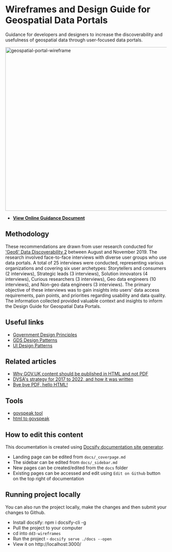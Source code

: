 # Wireframes and Design Guide for Geospatial Data Portals

Guidance for developers and designers to increase the discoverability and usefulness of geospatial data through user-focused data portals.

<a href="https://britishgeologicalsurvey.github.io/design-guide-for-geospatial-data-portals/" target="_blank"><img width="512" alt="geospatial-portal-wireframe" src="https://user-images.githubusercontent.com/72566636/228213118-8558ca7c-6bdc-478e-bee9-b63fd43cae6d.svg"></a>

* **[View Online Guidance Document](https://britishgeologicalsurvey.github.io/design-guide-for-geospatial-data-portals/)**

## Methodology
These recommendations are drawn from user research conducted for ['Geo6' Data Discoverability 2](https://geospatialcommission.blog.gov.uk/2020/08/25/how-the-uk-government-is-transforming-the-way-it-shares-geospatial-data/) between August and November 2019. The research involved face-to-face interviews with diverse user groups who use data portals. A total of 25 interviews were conducted, representing various organizations and covering six user archetypes: Storytellers and consumers (2 interviews), Strategic leads (3 interviews), Solution innovators (4 interviews), Curious researchers (3 interviews), Geo data engineers (10 interviews), and Non-geo data engineers (3 interviews). The primary objective of these interviews was to gain insights into users' data access requirements, pain points, and priorities regarding usability and data quality. The information collected provided valuable context and insights to inform the Design Guide for Geospatial Data Portals.

## Useful links

* [Government Design Principles](https://www.gov.uk/guidance/government-design-principles)
* [GDS Design Patterns](https://design-system.service.gov.uk/patterns/)
* [UI Design Patterns](http://ui-patterns.com/)

## Related articles
* [Why GOV.UK content should be published in HTML and not PDF](https://gds.blog.gov.uk/2018/07/16/why-gov-uk-content-should-be-published-in-html-and-not-pdf/)
* [DVSA's strategy for 2017 to 2022, and how it was written](https://dvsadigital.blog.gov.uk/2017/07/20/dvsas-strategy-for-2017-to-2022-and-how-it-was-written/)
* [Bye bye PDF, hello HTML!](https://phescreening.blog.gov.uk/2016/11/18/bye-bye-pdf-hello-html/)

## Tools
* [govspeak tool](https://github.com/alphagov/govspeak)
* [html to govspeak](https://github.com/alphagov/paste-html-to-govspeak)

## How to edit this content

This documentation is created using [Docsify documentation site generator](https://docsify.js.org/#/).

* Landing page can be edited from `docs/_coverpage.md`
* The sidebar can be edited from `docs/_sidebar.md`
* New pages can be created/edited from the `docs` folder
* Existing pages can be accessed and edit using `Edit on Github` button on the top right of documentation

## Running project locally

You can also run the project locally, make the changes and then submit your changes to Github.

* Install docsify: npm i docsify-cli -g
* Pull the project to your computer
* cd into `dd3-wireframes`
* Run the project - `docsify serve ./docs --open`
* View it on http://localhost:3000/
